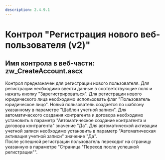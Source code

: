 ```yaml
---
description: 2.4.9.1
---
```


# Контрол "Регистрация нового веб-пользователя \(v2\)"

## Имя контрола в веб-части: zw\_CreateAccount.ascx

Контрол предназначен для регистрации нового пользователя. Для регистрации необходимо ввести данные в соответствующие поля и нажать кнопку "Зарегистрироваться". Для регистрации нового юридического лица необходимо использовать флаг "Пользователь юридическое лицо". Новый пользователь создается по шаблону указанному в параметре "Шаблон учетной записи". Для автоматического создания контрагента и договора необходимо установить в параметр "Автоматическое создание контрагента и договора контрагента" значение "Да". Для автоматической активации учетной записи необходимо установить в параметр "Автоматическая активация учетной записи" значение "Да".  
После успешной регистрации пользователь переходит на страницу указанную в параметре "Страница "Переход после успешной регистрации"".

